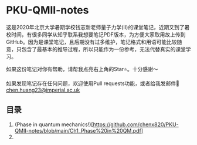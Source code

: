 # PKU-QMII-notes

这是2020年北京大学暑期学校钱志新老师量子力学(II)的课堂笔记，近期又到了暑校时间，有很多同学从知乎联系我想要笔记PDF版本，为方便大家取用故上传到GitHub。因为是课堂笔记，且后期没有过多维护，笔记格式和用语可能比较随意，只包含了最基本的推导过程，所以只能作为一份参考，无法代替真实的课堂学习。

如果这份笔记对你有帮助，请帮我点亮右上角的Star⭐️。十分感谢～

如果发现笔记存在任何问题，欢迎使用Pull requests功能，或者给我发邮件📧chen.huang23@imperial.ac.uk

## 目录
1. (Phase in quantum mechanics!)[https://github.com/chenx820/PKU-QMII-notes/blob/main/Ch1_Phase%20in%20QM.pdf]
2. 
